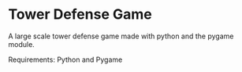 # Tower Defense Game

A large scale tower defense game made with python and the pygame module.

Requirements: Python and Pygame